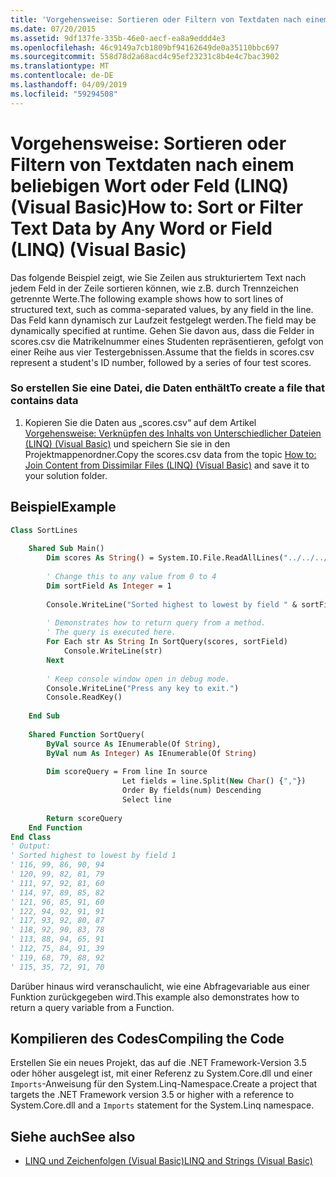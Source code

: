```yaml
---
title: 'Vorgehensweise: Sortieren oder Filtern von Textdaten nach einem beliebigen Wort oder Feld (LINQ) (Visual Basic)'
ms.date: 07/20/2015
ms.assetid: 9df137fe-335b-46e0-aecf-ea8a9eddd4e3
ms.openlocfilehash: 46c9149a7cb1809bf94162649de0a35110bbc697
ms.sourcegitcommit: 558d78d2a68acd4c95ef23231c8b4e4c7bac3902
ms.translationtype: MT
ms.contentlocale: de-DE
ms.lasthandoff: 04/09/2019
ms.locfileid: "59294508"
---
```

# <a name="how-to-sort-or-filter-text-data-by-any-word-or-field-linq-visual-basic"></a><span data-ttu-id="39366-102">Vorgehensweise: Sortieren oder Filtern von Textdaten nach einem beliebigen Wort oder Feld (LINQ) (Visual Basic)</span><span class="sxs-lookup"><span data-stu-id="39366-102">How to: Sort or Filter Text Data by Any Word or Field (LINQ) (Visual Basic)</span></span>
<span data-ttu-id="39366-103">Das folgende Beispiel zeigt, wie Sie Zeilen aus strukturiertem Text nach jedem Feld in der Zeile sortieren können, wie z.B. durch Trennzeichen getrennte Werte.</span><span class="sxs-lookup"><span data-stu-id="39366-103">The following example shows how to sort lines of structured text, such as comma-separated values, by any field in the line.</span></span> <span data-ttu-id="39366-104">Das Feld kann dynamisch zur Laufzeit festgelegt werden.</span><span class="sxs-lookup"><span data-stu-id="39366-104">The field may be dynamically specified at runtime.</span></span> <span data-ttu-id="39366-105">Gehen Sie davon aus, dass die Felder in scores.csv die Matrikelnummer eines Studenten repräsentieren, gefolgt von einer Reihe aus vier Testergebnissen.</span><span class="sxs-lookup"><span data-stu-id="39366-105">Assume that the fields in scores.csv represent a student's ID number, followed by a series of four test scores.</span></span>  
  
### <a name="to-create-a-file-that-contains-data"></a><span data-ttu-id="39366-106">So erstellen Sie eine Datei, die Daten enthält</span><span class="sxs-lookup"><span data-stu-id="39366-106">To create a file that contains data</span></span>  
  
1. <span data-ttu-id="39366-107">Kopieren Sie die Daten aus „scores.csv“ auf dem Artikel [Vorgehensweise: Verknüpfen des Inhalts von Unterschiedlicher Dateien (LINQ) (Visual Basic)](../../../../visual-basic/programming-guide/concepts/linq/how-to-join-content-from-dissimilar-files-linq.md) und speichern Sie sie in den Projektmappenordner.</span><span class="sxs-lookup"><span data-stu-id="39366-107">Copy the scores.csv data from the topic [How to: Join Content from Dissimilar Files (LINQ) (Visual Basic)](../../../../visual-basic/programming-guide/concepts/linq/how-to-join-content-from-dissimilar-files-linq.md) and save it to your solution folder.</span></span>  
  
## <a name="example"></a><span data-ttu-id="39366-108">Beispiel</span><span class="sxs-lookup"><span data-stu-id="39366-108">Example</span></span>  
  
```vb  
Class SortLines  
  
    Shared Sub Main()  
        Dim scores As String() = System.IO.File.ReadAllLines("../../../scores.csv")  
  
        ' Change this to any value from 0 to 4  
        Dim sortField As Integer = 1  
  
        Console.WriteLine("Sorted highest to lowest by field " & sortField)  
  
        ' Demonstrates how to return query from a method.  
        ' The query is executed here.  
        For Each str As String In SortQuery(scores, sortField)  
            Console.WriteLine(str)  
        Next  
  
        ' Keep console window open in debug mode.  
        Console.WriteLine("Press any key to exit.")  
        Console.ReadKey()  
  
    End Sub  
  
    Shared Function SortQuery(  
        ByVal source As IEnumerable(Of String),   
        ByVal num As Integer) As IEnumerable(Of String)  
  
        Dim scoreQuery = From line In source   
                         Let fields = line.Split(New Char() {","})   
                         Order By fields(num) Descending   
                         Select line  
  
        Return scoreQuery  
    End Function  
End Class  
' Output:  
' Sorted highest to lowest by field 1  
' 116, 99, 86, 90, 94  
' 120, 99, 82, 81, 79  
' 111, 97, 92, 81, 60  
' 114, 97, 89, 85, 82  
' 121, 96, 85, 91, 60  
' 122, 94, 92, 91, 91  
' 117, 93, 92, 80, 87  
' 118, 92, 90, 83, 78  
' 113, 88, 94, 65, 91  
' 112, 75, 84, 91, 39  
' 119, 68, 79, 88, 92  
' 115, 35, 72, 91, 70  
```  
  
 <span data-ttu-id="39366-109">Darüber hinaus wird veranschaulicht, wie eine Abfragevariable aus einer Funktion zurückgegeben wird.</span><span class="sxs-lookup"><span data-stu-id="39366-109">This example also demonstrates how to return a query variable from a Function.</span></span>  
  
## <a name="compiling-the-code"></a><span data-ttu-id="39366-110">Kompilieren des Codes</span><span class="sxs-lookup"><span data-stu-id="39366-110">Compiling the Code</span></span>  
 <span data-ttu-id="39366-111">Erstellen Sie ein neues Projekt, das auf die .NET Framework-Version 3.5 oder höher ausgelegt ist, mit einer Referenz zu System.Core.dll und einer `Imports`-Anweisung für den System.Linq-Namespace.</span><span class="sxs-lookup"><span data-stu-id="39366-111">Create a project that targets the .NET Framework version 3.5 or higher with a reference to System.Core.dll and a `Imports` statement for the System.Linq namespace.</span></span>  
  
## <a name="see-also"></a><span data-ttu-id="39366-112">Siehe auch</span><span class="sxs-lookup"><span data-stu-id="39366-112">See also</span></span>

- [<span data-ttu-id="39366-113">LINQ und Zeichenfolgen (Visual Basic)</span><span class="sxs-lookup"><span data-stu-id="39366-113">LINQ and Strings (Visual Basic)</span></span>](../../../../visual-basic/programming-guide/concepts/linq/linq-and-strings.md)
